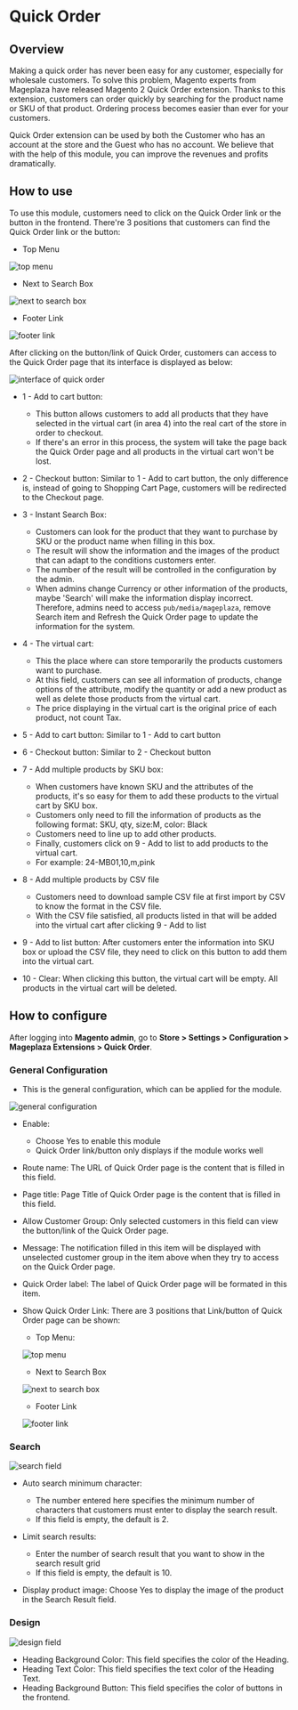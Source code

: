 # Quick Order

## Overview

Making a quick order has never been easy for any customer, especially for wholesale customers. To solve this problem, Magento experts from Mageplaza have released Magento 2 Quick Order extension. Thanks to this extension, customers can order quickly by searching for the product name or SKU of that product. Ordering process becomes easier than ever for your customers.

Quick Order extension can be used by both the Customer who has an account at the store and the Guest who has no account. We believe that with the help of this module, you can improve the revenues and profits dramatically.

## How to use

To use this module, customers need to click on the Quick Order link or the button in the frontend. There're 3 positions that customers can find the Quick Order link or the button:

* Top Menu

![top menu](https://i.imgur.com/rE9mlwa.png)

* Next to Search Box

![next to search box](https://i.imgur.com/GDZ1YHO.png)

* Footer Link

![footer link](https://i.imgur.com/b3myLsO.png)

After clicking on the button/link of Quick Order, customers can access to the Quick Order page that its interface is displayed as below:

![interface of quick order](https://i.imgur.com/1tThwbn.png)

* 1 - Add to cart button:

  * This button allows customers to add all products that they have selected in the virtual cart (in area 4) into the real cart of the store in order to checkout.
  * If there's an error in this process, the system will take the page back the Quick Order page and all products in the virtual cart won't be lost.
  
* 2 - Checkout button: Similar to 1 - Add to cart button, the only difference is, instead of going to Shopping Cart Page, customers will be redirected to the Checkout page.

* 3 - Instant Search Box:
  * Customers can look for the product that they want to purchase by SKU or the product name when filling in this box.
  * The result will show the information and the images of the product that can adapt to the conditions customers enter.
  * The number of the result will be controlled in the configuration by the admin.
  * When admins change Currency or other information of the products, maybe 'Search' will make the information display incorrect. Therefore, admins need to access `pub/media/mageplaza`, remove Search item and Refresh the Quick Order page to update the information for the system.
  
* 4 - The virtual cart:
  * This the place where can store temporarily the products customers want to purchase.
  * At this field, customers can see all information of products, change options of the attribute, modify the quantity or add a new product as well as delete those products from the virtual cart.
  * The price displaying in the virtual cart is the original price of each product, not count Tax.
  
* 5 - Add to cart button: Similar to 1 - Add to cart button
* 6 - Checkout button: Similar to 2 - Checkout button
* 7 - Add multiple products by SKU box:
  * When customers have known SKU and the attributes of the products, it's so easy for them to add these products to the virtual cart by SKU box.
  * Customers only need to fill the information of products as the following format: SKU, qty, size:M, color: Black
  * Customers need to line up to add other products.
  * Finally, customers click on 9 - Add to list to add products to the virtual cart.
  * For example: 24-MB01,10,m,pink

* 8 - Add multiple products by CSV file
  * Customers need to download sample CSV file at first import by CSV to know the format in the CSV file.
  * With the CSV file satisfied, all products listed in that will be added into the virtual cart after clicking 9 - Add to list
  
* 9 - Add to list button: After customers enter the information into SKU box or upload the CSV file, they need to click on this button to add them into the virtual cart.
* 10 - Clear: When clicking this button, the virtual cart will be empty. All products in the virtual cart will be deleted.

## How to configure

After logging into **Magento admin**, go to **Store > Settings > Configuration > Mageplaza Extensions > Quick Order**.

### General Configuration

* This is the general configuration, which can be applied for the module.

![general configuration](https://i.imgur.com/rboZFTu.png)

* Enable: 
  * Choose Yes to enable this module
  * Quick Order link/button only displays if the module works well
  
* Route name: The URL of Quick Order page is the content that is filled in this field.
* Page title: Page Title of Quick Order page is the content that is filled in this field.
* Allow Customer Group: Only selected customers in this field can view the button/link of the Quick Order page.
* Message: The notification filled in this item will be displayed with unselected customer group in the item above when they try to access on the Quick Order page.
* Quick Order label: The label of Quick Order page will be formated in this item.
* Show Quick Order Link: There are 3 positions that Link/button of Quick Order page can be shown:
  * Top Menu:
  
  ![top menu](https://i.imgur.com/xdhJxKn.png)
  
  * Next to Search Box
  
  ![next to search box](https://i.imgur.com/u8fZsl1.png)
  
  * Footer Link
  
  ![footer link](https://i.imgur.com/aWwBYGY.png)
  
### Search

![search field](https://i.imgur.com/j4HCpFs.png)

* Auto search minimum character:
  * The number entered here specifies the minimum number of characters that customers must enter to display the search result.
  * If this field is empty, the default is 2.
  
* Limit search results:
  * Enter the number of search result that you want to show in the search result grid
  * If this field is empty, the default is 10.
  
* Display product image: Choose Yes to display the image of the product in the Search Result field.
  
### Design

![design field](https://i.imgur.com/xUcOKzM.png)

* Heading Background Color: This field specifies the color of the Heading.
* Heading Text Color: This field specifies the text color of the Heading Text.
* Heading Background Button: This field specifies the color of buttons in the frontend.


  



